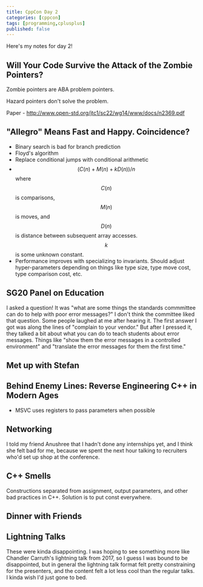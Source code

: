 ```yaml
---
title: CppCon Day 2
categories: [cppcon]
tags: [programming,cplusplus]
published: false
---
```

Here's my notes for day 2!

## Will Your Code Survive the Attack of the Zombie Pointers?
Zombie pointers are ABA problem pointers.

Hazard pointers don't solve the problem.

Paper - http://www.open-std.org/jtc1/sc22/wg14/www/docs/n2369.pdf

## "Allegro" Means Fast and Happy. Coincidence?
-  Binary search is bad for branch prediction
-  Floyd's algorithm
-  Replace conditional jumps with conditional arithmetic
-  $$(C(n) + M(n) + kD(n))/n$$ where $$C(n)$$ is comparisons, $$M(n)$$ is moves,
   and $$D(n)$$ is distance between subsequent array accesses. $$k$$ is some
   unknown constant.
-  Performance improves with specializing to invariants. Should adjust
   hyper-parameters depending on things like type size, type move cost, type
   comparison cost, etc.

## SG20 Panel on Education
I asked a question! It was "what are some things the standards commmittee can do
to help with poor error messages?" I don't think the committee liked that
question.  Some people laughed at me after hearing it. The first answer I
got was along the lines of "complain to your vendor." But after I pressed it,
they talked a bit about what you can do to teach students about error
messages. Things like "show them the error messages in a controlled
environment" and "translate the error messages for them the first time."

## Met up with Stefan

## Behind Enemy Lines: Reverse Engineering C++ in Modern Ages
-  MSVC uses registers to pass parameters when possible

## Networking
I told my friend Anushree that I hadn't done any internships yet, and I think she
felt bad for me, because we spent the next hour talking to recruiters who'd set
up shop at the conference.

## C++ Smells
Constructions separated from assignment, output parameters, and other bad
practices in C++. Solution is to put const everywhere.

## Dinner with Friends

## Lightning Talks
These were kinda disappointing. I was hoping to see something more like Chandler
Carruth's lightning talk from 2017, so I guess I was bound to be disappointed,
but in general the lightning talk format felt pretty constraining for the
presenters, and the content felt a lot less cool than the regular talks. I kinda
wish I'd just gone to bed.
